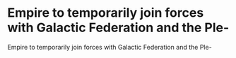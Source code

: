 # Empire to temporarily join forces with Galactic Federation and the Ple-

Empire to temporarily join forces with Galactic Federation and the Ple-